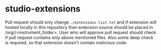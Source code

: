 # studio-extensions

Pull request should only change `./extensions-list.txt` and if extension will hosted locally in this repository then extension source should be placed in /org/<manufacturer>/<instrument_folder>. User who will approve pull request should check if pull request contains only above mentioned files. Also some deep check is required, so that extension doesn't contain malicious code.

